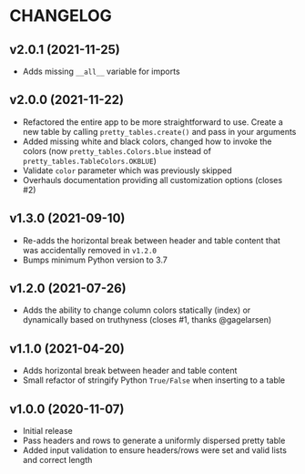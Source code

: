 # CHANGELOG

## v2.0.1 (2021-11-25)

* Adds missing `__all__` variable for imports

## v2.0.0 (2021-11-22)

* Refactored the entire app to be more straightforward to use. Create a new table by calling `pretty_tables.create()` and pass in your arguments
* Added missing white and black colors, changed how to invoke the colors (now `pretty_tables.Colors.blue` instead of `pretty_tables.TableColors.OKBLUE`)
* Validate `color` parameter which was previously skipped
* Overhauls documentation providing all customization options (closes #2)

## v1.3.0 (2021-09-10)

* Re-adds the horizontal break between header and table content that was accidentally removed in `v1.2.0`
* Bumps minimum Python version to 3.7

## v1.2.0 (2021-07-26)

* Adds the ability to change column colors statically (index) or dynamically based on truthyness (closes #1, thanks @gagelarsen)

## v1.1.0 (2021-04-20)

* Adds horizontal break between header and table content
* Small refactor of stringify Python `True/False` when inserting to a table

## v1.0.0 (2020-11-07)

* Initial release
* Pass headers and rows to generate a uniformly dispersed pretty table
* Added input validation to ensure headers/rows were set and valid lists and correct length
